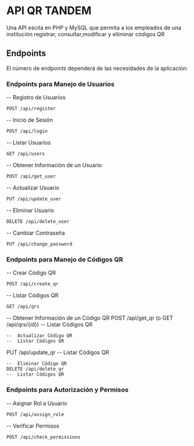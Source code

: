 # API QR TANDEM
Una API  escita en PHP y MySQL que permita a los empleados de una institución registrar, consultar,modificar y eliiminar códigos QR
## Endpoints
El número de endpoints dependerá de las necesidades de la aplicación: 
### Endpoints para Manejo de Usuarios
-- Registro de Usuarios
````
POST /api/register
````
--  Inicio de Sesión
````
POST /api/login
````
--  Listar Usuarios
````
GET /api/users
````
--  Obtener Información de un Usuario
````
POST /api/get_user 
````
--  Actualizar Usuario
````
PUT /api/update_user
````
--  Eliminar Usuario
````
DELETE /api/delete_user
````
--   Cambiar Contraseña
````
PUT /api/change_password
````
###  Endpoints para Manejo de Códigos QR
--  Crear Código QR
````
POST /api/create_qr
````
--  Listar Códigos QR
````
GET /api/qrs
````
--  Obtener Información de un Código QR
POST /api/get_qr (o GET /api/qrs/{id})
--  Listar Códigos QR
````
--  Actualizar Código QR
--  Listar Códigos QR
````
PUT /api/update_qr
--  Listar Códigos QR
````
--  Eliminar Código QR
DELETE /api/delete_qr
--  Listar Códigos QR
````
###  Endpoints para Autorización y Permisos
-- Asignar Rol a Usuario
````
POST /api/assign_role
````
-- Verificar Permisos
````
POST /api/check_permissions
````